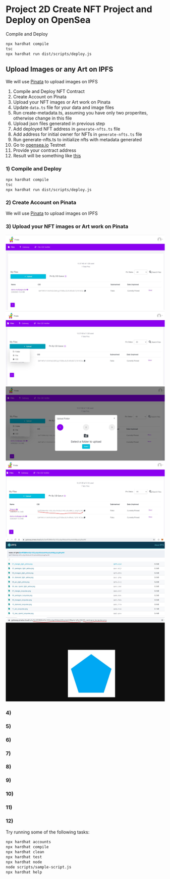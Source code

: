 # Project 2D Create NFT Project and Deploy on OpenSea

Compile and Deploy
```shell
npx hardhat compile
tsc
npx hardhat run dist/scripts/deploy.js
```

## Upload Images or any Art on IPFS
We will use [Pinata](https://www.pinata.cloud/) to upload images on IPFS

1) Compile and Deploy NFT Contract
2) Create Account on Pinata
3) Upload your NFT images or Art work on Pinata
4) Update `data.ts` file for your data and image files
5) Run create-metadata.ts, assuming you have only two properites, otherwise change in this file
6) Upload json files generated in previous step
7) Add deployed NFT address in `generate-nfts.ts` file
8) Add address for initial owner for NFTs in `generate-nfts.ts` file
9) Run generate-nfts.ts to initialize nfts with metadata generated
10) Go to [opensea.io](https://testnets.opensea.io/get-listed/step-two) Testnet
11) Provide your contract address
12) Result will be something like [this](https://testnets.opensea.io/collection/shapenft)


### 1) Compile and Deploy
```shell
npx hardhat compile
tsc
npx hardhat run dist/scripts/deploy.js
```

### 2) Create Account on Pinata
We will use [Pinata](https://www.pinata.cloud/) to upload images on IPFS

### 3) Upload your NFT images or Art work on Pinata
![Pinata Home Screen](./images/01_pinata.jpg)
![Click Upload Button](./images/02_pinata.jpg)
![Upload Popup](./images/03_pinata.jpg)
![Name and CID after uploading folder](./images/04_pinata.jpg)
![List of Files inside folder on Pinata](./images/05_pinata.jpg)
![Individual file on Pinata](./images/06_pinata.jpg)



### 4) 
### 5) 
### 6) 
### 7) 
### 8) 
### 9) 
### 10) 
### 11) 
### 12) 

Try running some of the following tasks:

```shell
npx hardhat accounts
npx hardhat compile
npx hardhat clean
npx hardhat test
npx hardhat node
node scripts/sample-script.js
npx hardhat help
```
